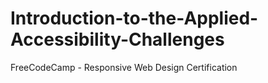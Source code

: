 # Introduction-to-the-Applied-Accessibility-Challenges
FreeCodeCamp - Responsive Web Design Certification
